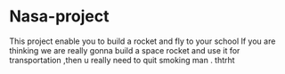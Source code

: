 # Nasa-project
This project enable you to build a rocket and fly to your school
If you are thinking we are really gonna build a space rocket and use it for transportation ,then u really need to quit smoking man .
thtrht

